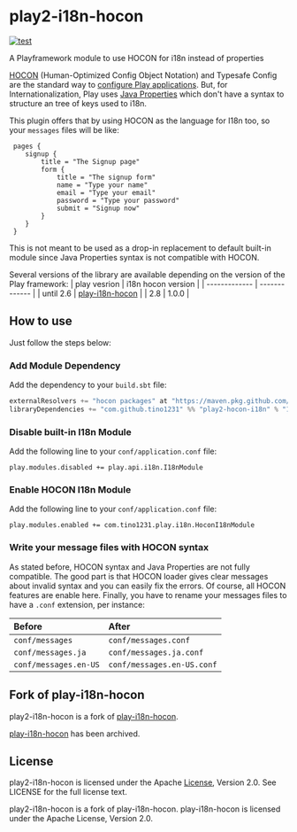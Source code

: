 # play2-i18n-hocon

[![test](https://github.com/tino1231/play2-i18n-hocon/workflows/test/badge.svg?branch=main)](https://github.com/tino1231/play2-i18n-hocon/actions/workflows/test.yml)

A Playframework module to use HOCON for i18n instead of properties

[HOCON](https://github.com/typesafehub/config/blob/v1.3.0/HOCON.md) (Human-Optimized Config Object Notation) and Typesafe Config are the standard way to [configure Play applications](https://www.playframework.com/documentation/2.8.x/Configuration). But, for Internationalization, Play uses [Java Properties](https://docs.oracle.com/javase/tutorial/essential/environment/properties.html) which don't have a syntax to structure an tree of keys used to i18n.

 This plugin offers that by using HOCON as the language for I18n too, so your `messages` files will be like:

```HOCON
 pages {
    signup {
        title = "The Signup page"
        form {
            title = "The signup form"
            name = "Type your name"
            email = "Type your email"
            password = "Type your password"
            submit = "Signup now"
        }
    }
 }
```

This is not meant to be used as a drop-in replacement to default built-in module since Java Properties syntax is not compatible with HOCON.

Several versions of the library are available depending on the version of the Play framework:
| play vesrion  | i18n hocon version |
| ------------- | ------------- |
| until 2.6  | [play-i18n-hocon](https://github.com/marcospereira/play-i18n-hocon)  |
| 2.8  | 1.0.0  |

## How to use

Just follow the steps below:

### Add Module Dependency

Add the dependency to your `build.sbt` file:

```scala
externalResolvers += "hocon packages" at "https://maven.pkg.github.com/tino1231/play2-hocon-i18n"
libraryDependencies += "com.github.tino1231" %% "play2-hocon-i18n" % "1.0.0"
```

### Disable built-in I18n Module

Add the following line to your `conf/application.conf` file:

```
play.modules.disabled += play.api.i18n.I18nModule
```

### Enable HOCON I18n Module

Add the following line to your `conf/application.conf` file:

```
play.modules.enabled += com.tino1231.play.i18n.HoconI18nModule
```

### Write your message files with HOCON syntax

As stated before, HOCON syntax and Java Properties are not fully compatible. The good part is that HOCON loader gives clear messages about invalid syntax and you can easily fix the errors. Of course, all HOCON features are enable here. Finally, you have to rename your messages files to have a `.conf` extension, per instance:

| Before                | After                      |
|:----------------------|:---------------------------|
| `conf/messages`       | `conf/messages.conf`       |
| `conf/messages.ja`    | `conf/messages.ja.conf`    |
| `conf/messages.en-US` | `conf/messages.en-US.conf` |


## Fork of play-i18n-hocon

play2-i18n-hocon is a fork of [play-i18n-hocon](https://github.com/marcospereira/play-i18n-hocon).

[play-i18n-hocon](https://github.com/marcospereira/play-i18n-hocon) has been archived.

## License
play2-i18n-hocon is licensed under the Apache [License](https://github.com/tino1231/play2-i18n-hocon/blob/main/LICENSE), Version 2.0. See LICENSE for the full license text.

play2-i18n-hocon is a fork of play-i18n-hocon. play-i18n-hocon is licensed under the Apache License, Version 2.0.
